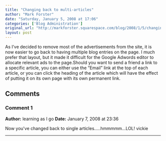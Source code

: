 ```yaml
---
title: "Changing back to multi-articles"
author: "Mark Forster"
date: "Saturday, January 5, 2008 at 17:06"
categories: ['Blog Administration']
original_url: "http://markforster.squarespace.com/blog/2008/1/5/changing-back-to-multi-articles.html"
layout: post
---
```


As I’ve decided to remove most of the advertisements from the site, it is now easier to go back to having multiple blog entries on the page. I much prefer that layout, but it made it difficult for the Google Adwords editor to allocate relevant ads to the page.Should you want to send a friend a link to a specific article, you can either use the “Email” link at the top of each article, or you can click the heading of the article which will have the effect of putting it on its own page with its own permanent link.

## Comments

### Comment 1
**Author:** learning as I go
**Date:** January 7, 2008 at 23:36

Now you've changed back to single articles.....hmmmmm...LOL!
vickie

---
